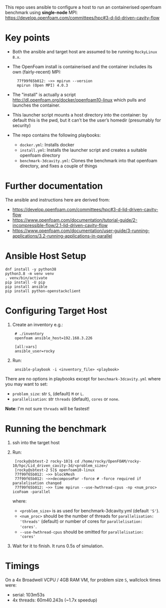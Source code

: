 
This repo uses ansible to configure a host to run an containerised openfoam benchmark using **single-node** MPI: https://develop.openfoam.com/committees/hpc#3-d-lid-driven-cavity-flow

# Key points

- Both the ansible and target host are assumed to be running `RockyLinux 8.x`.
- The OpenFoam install is containerised and the container includes its own (fairly-recent) MPI:

        77f99f65b012: ~>> mpirun --version
        mpirun (Open MPI) 4.0.3

- The "install" is actually a script http://dl.openfoam.org/docker/openfoam10-linux which pulls and launches the container.
- This launcher script mounts a host directory into the container: by default this is the pwd, but it can’t be the user’s homedir (presumably for security)
- The repo contains the following playbooks:
    - `docker.yml`: Installs docker
    - `install.yml`: Installs the launcher script and creates a suitable openfoam directory
    - `benchmark-3dcavity.yml`: Clones the benchmark into that openfoam directory, and fixes a couple of things

# Further documentation
The ansible and instructions here are derived from:
- https://develop.openfoam.com/committees/hpc#3-d-lid-driven-cavity-flow
- https://www.openfoam.com/documentation/tutorial-guide/2-incompressible-flow/2.1-lid-driven-cavity-flow
- https://www.openfoam.com/documentation/user-guide/3-running-applications/3.2-running-applications-in-parallel

# Ansible Host Setup


    dnf install -y python38
    python3.8 -m venv venv
    . venv/bin/activate
    pip install -U pip
    pip install ansible
    pip install python-openstackclient

# Configuring Target Host

1. Create an inventory e.g.:

        # ./inventory
        openfoam ansible_host=192.168.3.226

        [all:vars]
        ansible_user=rocky

2. Run:

        ansible-playbook -i <inventory_file> <playbook>


There are no options in playbooks except for `benchmark-3dcavity.yml` where you may want to set:
- `problem_size`: str `S`, (default) `M` or `L`.
- `parallelisation`: str `threads` (default), `cores` or `none`.

**Note**: I'm not sure `threads` will be fastest!

# Running the benchmark

1. ssh into the target host

2. Run:

        [rocky@sbtest-2 rocky-10]$ cd /home/rocky/OpenFOAM/rocky-10/hpc/Lid_driven_cavity-3d/<problem_size>/
        [rocky@sbtest-2 S]$ openfoam10-linux
        77f99f65b012: ~>> blockMesh
        77f99f65b012: ~>>decomposePar -force # -force required if paralelisation changed
        77f99f65b012: ~>> time mpirun --use-hwthread-cpus -np <num_proc> icoFoam -parallel

    where:
    - `<problem_size>` is as used for benchmark-3dcavity.yml (default `'S'`).
    - `<num_proc>` should be the number of threads for `parallelisation: 'threads'` (default) or number of cores for `parallelisation: 'cores'`.
    - `--use-hwthread-cpus` should be omitted for `parallelisation: 'cores'`

3. Wait for it to finish. It runs 0.5s of simulation.

# Timings

On a 4x Broadwell VCPU / 4GB RAM VM, for problem size `S`, wallclock times were:
- serial: 103m53s
- 4x threads: 60m40.243s (~1.7x speedup)
